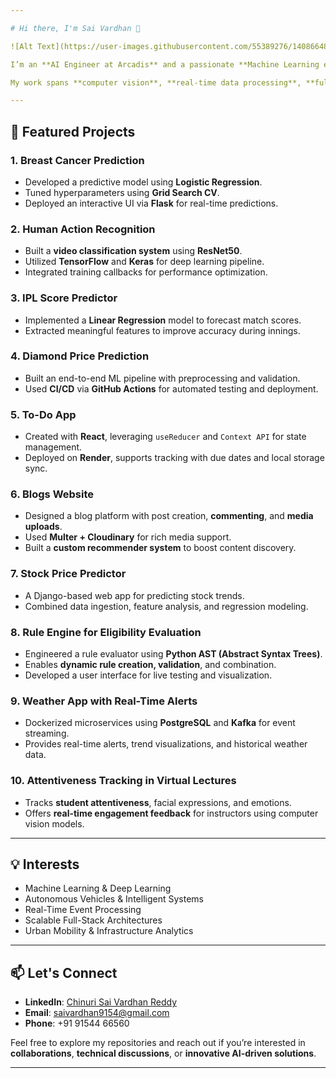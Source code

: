 ```yaml
---

# Hi there, I'm Sai Vardhan 👋

![Alt Text](https://user-images.githubusercontent.com/55389276/140866485-8fb1c876-9a8f-4d6a-98dc-08c4981eaf70.gif)

I’m an **AI Engineer at Arcadis** and a passionate **Machine Learning enthusiast** with a Bachelor's degree in **Computer Science and Engineering**. I specialize in building intelligent systems that solve real-world problems—ranging from human action recognition to dynamic rule engines and real-time alerting platforms.

My work spans **computer vision**, **real-time data processing**, **full-stack development**, and **ML-driven automation** for urban mobility, infrastructure analytics, and intelligent monitoring.

---
```


## 🚀 Featured Projects

### 1. **Breast Cancer Prediction**

* Developed a predictive model using **Logistic Regression**.
* Tuned hyperparameters using **Grid Search CV**.
* Deployed an interactive UI via **Flask** for real-time predictions.

### 2. **Human Action Recognition**

* Built a **video classification system** using **ResNet50**.
* Utilized **TensorFlow** and **Keras** for deep learning pipeline.
* Integrated training callbacks for performance optimization.

### 3. **IPL Score Predictor**

* Implemented a **Linear Regression** model to forecast match scores.
* Extracted meaningful features to improve accuracy during innings.

### 4. **Diamond Price Prediction**

* Built an end-to-end ML pipeline with preprocessing and validation.
* Used **CI/CD** via **GitHub Actions** for automated testing and deployment.

### 5. **To-Do App**

* Created with **React**, leveraging `useReducer` and `Context API` for state management.
* Deployed on **Render**, supports tracking with due dates and local storage sync.

### 6. **Blogs Website**

* Designed a blog platform with post creation, **commenting**, and **media uploads**.
* Used **Multer + Cloudinary** for rich media support.
* Built a **custom recommender system** to boost content discovery.

### 7. **Stock Price Predictor**

* A Django-based web app for predicting stock trends.
* Combined data ingestion, feature analysis, and regression modeling.

### 8. **Rule Engine for Eligibility Evaluation**

* Engineered a rule evaluator using **Python AST (Abstract Syntax Trees)**.
* Enables **dynamic rule creation, validation**, and combination.
* Developed a user interface for live testing and visualization.

### 9. **Weather App with Real-Time Alerts**

* Dockerized microservices using **PostgreSQL** and **Kafka** for event streaming.
* Provides real-time alerts, trend visualizations, and historical weather data.

### 10. **Attentiveness Tracking in Virtual Lectures**

* Tracks **student attentiveness**, facial expressions, and emotions.
* Offers **real-time engagement feedback** for instructors using computer vision models.

---

## 💡 Interests

* Machine Learning & Deep Learning
* Autonomous Vehicles & Intelligent Systems
* Real-Time Event Processing
* Scalable Full-Stack Architectures
* Urban Mobility & Infrastructure Analytics

---

## 📫 Let's Connect

* **LinkedIn**: [Chinuri Sai Vardhan Reddy](https://www.linkedin.com/in/sai-vardhan522b)
* **Email**: [saivardhan9154@gmail.com](mailto:saivardhan9154@gmail.com)
* **Phone**: +91 91544 66560

Feel free to explore my repositories and reach out if you’re interested in **collaborations**, **technical discussions**, or **innovative AI-driven solutions**.

---
